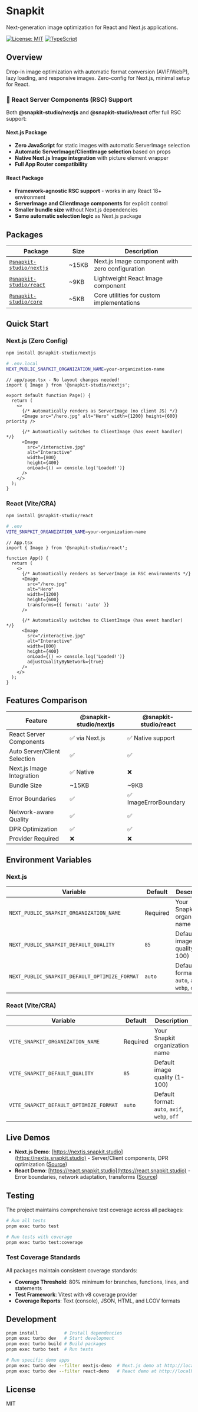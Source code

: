 # Snapkit

Next-generation image optimization for React and Next.js applications.

[![License: MIT](https://img.shields.io/badge/License-MIT-yellow.svg)](https://opensource.org/licenses/MIT)
[![TypeScript](https://img.shields.io/badge/%3C%2F%3E-TypeScript-%230074c1.svg)](http://www.typescriptlang.org/)

## Overview

Drop-in image optimization with automatic format conversion (AVIF/WebP), lazy loading, and responsive images. Zero-config for Next.js, minimal setup for React.

### 🚀 React Server Components (RSC) Support

Both **@snapkit-studio/nextjs** and **@snapkit-studio/react** offer full RSC support:

#### Next.js Package

- **Zero JavaScript** for static images with automatic ServerImage selection
- **Automatic ServerImage/ClientImage selection** based on props
- **Native Next.js Image integration** with picture element wrapper
- **Full App Router compatibility**

#### React Package

- **Framework-agnostic RSC support** - works in any React 18+ environment
- **ServerImage and ClientImage components** for explicit control
- **Smaller bundle size** without Next.js dependencies
- **Same automatic selection logic** as Next.js package

## Packages

| Package                                       | Size  | Description                                     |
| --------------------------------------------- | ----- | ----------------------------------------------- |
| [`@snapkit-studio/nextjs`](./packages/nextjs) | ~15KB | Next.js Image component with zero configuration |
| [`@snapkit-studio/react`](./packages/react)   | ~9KB  | Lightweight React Image component               |
| [`@snapkit-studio/core`](./packages/core)     | ~5KB  | Core utilities for custom implementations       |

## Quick Start

### Next.js (Zero Config)

```bash
npm install @snapkit-studio/nextjs
```

```bash
# .env.local
NEXT_PUBLIC_SNAPKIT_ORGANIZATION_NAME=your-organization-name
```

```tsx
// app/page.tsx - No layout changes needed!
import { Image } from '@snapkit-studio/nextjs';

export default function Page() {
  return (
    <>
      {/* Automatically renders as ServerImage (no client JS) */}
      <Image src="/hero.jpg" alt="Hero" width={1200} height={600} priority />

      {/* Automatically switches to ClientImage (has event handler) */}
      <Image
        src="/interactive.jpg"
        alt="Interactive"
        width={800}
        height={400}
        onLoad={() => console.log('Loaded!')}
      />
    </>
  );
}
```

### React (Vite/CRA)

```bash
npm install @snapkit-studio/react
```

```bash
# .env
VITE_SNAPKIT_ORGANIZATION_NAME=your-organization-name
```

```tsx
// App.tsx
import { Image } from '@snapkit-studio/react';

function App() {
  return (
    <>
      {/* Automatically renders as ServerImage in RSC environments */}
      <Image
        src="/hero.jpg"
        alt="Hero"
        width={1200}
        height={600}
        transforms={{ format: 'auto' }}
      />

      {/* Automatically switches to ClientImage (has event handler) */}
      <Image
        src="/interactive.jpg"
        alt="Interactive"
        width={800}
        height={400}
        onLoad={() => console.log('Loaded!')}
        adjustQualityByNetwork={true}
      />
    </>
  );
}
```

## Features Comparison

| Feature                      | @snapkit-studio/nextjs | @snapkit-studio/react |
| ---------------------------- | ---------------------- | --------------------- |
| React Server Components      | ✅ via Next.js         | ✅ Native support     |
| Auto Server/Client Selection | ✅                     | ✅                    |
| Next.js Image Integration    | ✅ Native              | ❌                    |
| Bundle Size                  | ~15KB                  | ~9KB                  |
| Error Boundaries             | ✅                     | ✅ ImageErrorBoundary |
| Network-aware Quality        | ✅                     | ✅                    |
| DPR Optimization             | ✅                     | ✅                    |
| Provider Required            | ❌                     | ❌                    |

## Environment Variables

### Next.js

| Variable                                      | Default  | Description                                   |
| --------------------------------------------- | -------- | --------------------------------------------- |
| `NEXT_PUBLIC_SNAPKIT_ORGANIZATION_NAME`       | Required | Your Snapkit organization name                |
| `NEXT_PUBLIC_SNAPKIT_DEFAULT_QUALITY`         | `85`     | Default image quality (1-100)                 |
| `NEXT_PUBLIC_SNAPKIT_DEFAULT_OPTIMIZE_FORMAT` | `auto`   | Default format: `auto`, `avif`, `webp`, `off` |

### React (Vite/CRA)

| Variable                               | Default  | Description                                   |
| -------------------------------------- | -------- | --------------------------------------------- |
| `VITE_SNAPKIT_ORGANIZATION_NAME`       | Required | Your Snapkit organization name                |
| `VITE_SNAPKIT_DEFAULT_QUALITY`         | `85`     | Default image quality (1-100)                 |
| `VITE_SNAPKIT_DEFAULT_OPTIMIZE_FORMAT` | `auto`   | Default format: `auto`, `avif`, `webp`, `off` |

## Live Demos

- **Next.js Demo**: [https://nextjs.snapkit.studio](https://nextjs.snapkit.studio) - Server/Client components, DPR optimization ([Source](./apps/nextjs-demo))
- **React Demo**: [https://react.snapkit.studio](https://react.snapkit.studio) - Error boundaries, network adaptation, transforms ([Source](./apps/react-demo))

## Testing

The project maintains comprehensive test coverage across all packages:

```bash
# Run all tests
pnpm exec turbo test

# Run tests with coverage
pnpm exec turbo test:coverage
```

### Test Coverage Standards

All packages maintain consistent coverage standards:

- **Coverage Threshold**: 80% minimum for branches, functions, lines, and statements
- **Test Framework**: Vitest with v8 coverage provider
- **Coverage Reports**: Text (console), JSON, HTML, and LCOV formats

## Development

```bash
pnpm install          # Install dependencies
pnpm exec turbo dev   # Start development
pnpm exec turbo build # Build packages
pnpm exec turbo test  # Run tests

# Run specific demo apps
pnpm exec turbo dev --filter nextjs-demo  # Next.js demo at http://localhost:3000
pnpm exec turbo dev --filter react-demo   # React demo at http://localhost:5173
```

## License

MIT
